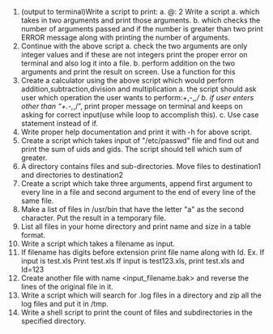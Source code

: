 1. (output to terminal)Write a script to print:
a. <username>@<hostname>:<your present working directory>
2 Write a script
a. which takes in two arguments and print those arguments.
b. which checks the number of arguments passed and if the number is greater than two
print ERROR message along with printing the number of arguments.
3. Continue with the above script
a. check the two arguments are only integer values and if these are not integers print the
proper error on terminal and also log it into a file.
b. perform addition on the two arguments and print the result on screen. Use a function for
this
4. Create a calculator using the above script which would perform
addition,subtraction,division and multiplication
a. the script should ask user which operation the user wants to perform:+,-,*,/
b. if user enters other than “+.-,*,/”, print proper message on terminal and keeps on asking
for correct input(use while loop to accomplish this).
c. Use case statement instead of if.
5. Write proper help documentation and print it with -h for above script.
6. Create a script which takes input of "/etc/passwd" file and find out and print the sum of
uids and gids. The script should tell which sum of greater.
7. A directory contains files and sub-directories. Move files to destination1 and directories to
destination2
8. Create a script which take three arguments, append first argument to every line in a file and
second argument to the end of every line of the same file.
9. Make a list of files in /usr/bin that have the letter "a" as the second character. Put the result
in a temporary file.
10. List all files in your home directory and print name and size in a table format.
11. Write a script which takes a filename as input.
1. If filename has digits before extension print file name along with Id.
Ex. If input is test.xls Print test.xls
If input is test123.xls, print test.xls and Id=123
1. Create another file with name <input_filename.bak> and reverse the lines of the
original file in it.
12. Write a script which will search for .log files in a directory and zip all the log files and put
it in /tmp.
13. Write a shell script to print the count of files and subdirectories in the specified directory.


